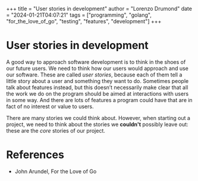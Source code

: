 +++
title = "User stories in development"
author = "Lorenzo Drumond"
date = "2024-01-21T04:07:21"
tags = ["programming",  "golang",  "for_the_love_of_go",  "testing",  "features",  "development"]
+++


# User stories in development
A good way to approach software development is to think in the shoes of our future users. We need to think how our users would approach and use our software. These are called _user stories_, because each of them tell a little story about a user and something they want to do. Sometimes people talk about features instead, but this doesn’t necessarily make clear that all the work we do on the program should be aimed at interactions with users in some way. And there are lots of features a program could have that are in fact of no interest or value to users.

There are many stories we could think about. However, when starting out a project, we need to think about the stories we __couldn't__ possibly leave out: these are the _core_ stories of our project.

# References
- John Arundel, For the Love of Go
